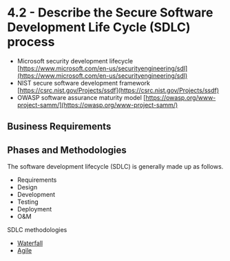 # 4.2 - Describe the Secure Software Development Life Cycle (SDLC) process

- Microsoft security development lifecycle [https://www.microsoft.com/en-us/securityengineering/sdl](https://www.microsoft.com/en-us/securityengineering/sdl)
- NIST secure software development framework [https://csrc.nist.gov/Projects/ssdf](https://csrc.nist.gov/Projects/ssdf)
- OWASP software assurance maturity model [https://owasp.org/www-project-samm/](https://owasp.org/www-project-samm/)

## Business Requirements

## Phases and Methodologies

The software development lifecycle (SDLC) is generally made up as follows.
- Requirements
- Design
- Development
- Testing
- Deployment
- O&M

SDLC methodologies
- [Waterfall](../../definitions/W.md#waterfall)
- [Agile](../../definitions/A.md#agile)
